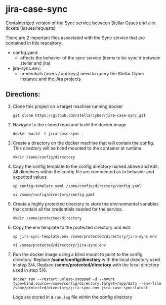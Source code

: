 # jira-case-sync
Containerized version of the Sync service between Stellar Cases and Jira tickets (issues/requests)

There are 2 important files associated with the Sync service that are contained in this repository:
- config.yaml:
  * affects the behavior of the sync service (items to be sync'd between stellar and jira)
- jira-sync.env:
  * credentials (users / api keys) need to query the Stellar Cyber instance and the Jira projects

## Directions:

1. Clone this project on a target machine running docker
   
    `git clone https://github.com/stellarcyber/jira-case-sync.git`

2. Navigate to the cloned repo and build the docker image
   
    `docker build -t jira-case-sync .`

3. Create a directory on the docker machine that will contain the config. This diredtory will be blind mounted to the container at runtime.

   `mkdir /some/config/directory`

4. Copy the config template to the config directory named above and edit. All directives within the config file are commented as to behavior and expected values.

   `cp config-template.yaml /some/config/directory/config.yaml`
   
   `vi /some/config/directory/config.yaml`

5. Create a highly protected directory to store the environmental variables that contain all the credentials needed for the service.

   `mkdir /some/protected/directory`

6. Copy the env template to the protected directory and edit.

   `cp jira-sync-template.env /some/protected/directory/jira-sync.env`
   
   `vi /some/protected/directory/jira-sync.env`

7. Run the docker image using a blind mount to point to the config directory. Replace **/some/config/directory** with the local directory used in step 3/4. Replace **/some/protected/directory** with the local directory used in step 5/6.

   ``docker run --restart unless-stopped -d --mount type=bind,source=/some/config/directory,target=/app/data --env-file /some/protected/directory/jira-sync.env jira-case-sync:latest``

   Logs are stored in a `run.log` file within the config directory

   
 

    
